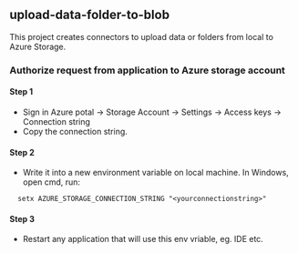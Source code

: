 ## upload-data-folder-to-blob
This project creates connectors to upload data or folders from local to Azure Storage. 
### Authorize request from application to Azure storage account
#### Step 1
* Sign in Azure potal -> Storage Account -> Settings -> Access keys -> Connection string
* Copy the connection string.
#### Step 2
* Write it into a new environment variable on local machine. In Windows, open cmd, run:
```
  setx AZURE_STORAGE_CONNECTION_STRING "<yourconnectionstring>"
```
#### Step 3
* Restart any application that will use this env vriable, eg. IDE etc.
